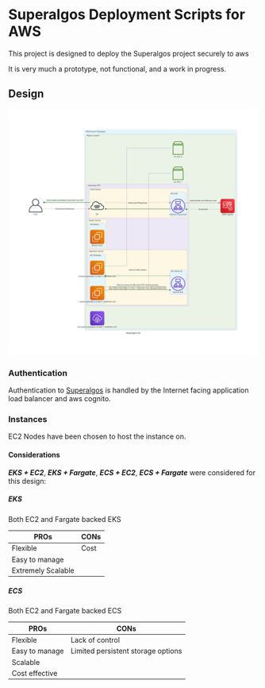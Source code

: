 # Superalgos Deployment Scripts for AWS

This project is designed to deploy the Superalgos project securely to aws

It is very much a prototype, not functional, and a work in progress.


## Design

![Architecture Diagram](design/diagram-paper-us-east-1.png)


### Authentication

Authentication to [Superalgos](https://superalgos.org/) is handled by the
Internet facing application load balancer and aws cognito.

### Instances

EC2 Nodes have been chosen to host the instance on.

#### Considerations

***EKS + EC2***, ***EKS + Fargate***, ***ECS + EC2***, ***ECS + Fargate*** were
considered for this design:

##### EKS

Both EC2 and Fargate backed EKS

| PROs                | CONs  |
|---------------------|-------| 
| Flexible            | Cost  |
| Easy to manage      |       |
| Extremely Scalable  |       |


##### ECS

Both EC2 and Fargate backed ECS

| PROs | CONs |
|---------------------|------------------------------------| 
| Flexible            | Lack of control                    |
| Easy to manage      | Limited persistent storage options |
| Scalable            | |
| Cost effective      | |



